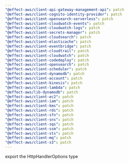 ```yaml
---
"@effect-aws/client-api-gateway-management-api": patch
"@effect-aws/client-cognito-identity-provider": patch
"@effect-aws/client-opensearch-serverless": patch
"@effect-aws/client-cloudwatch-events": patch
"@effect-aws/client-cloudwatch-logs": patch
"@effect-aws/client-secrets-manager": patch
"@effect-aws/client-cloudsearch": patch
"@effect-aws/client-elasticache": patch
"@effect-aws/client-eventbridge": patch
"@effect-aws/client-cloudtrail": patch
"@effect-aws/client-cloudwatch": patch
"@effect-aws/client-codedeploy": patch
"@effect-aws/client-opensearch": patch
"@effect-aws/client-scheduler": patch
"@effect-aws/client-dynamodb": patch
"@effect-aws/client-account": patch
"@effect-aws/client-kinesis": patch
"@effect-aws/client-lambda": patch
"@effect-aws/lib-dynamodb": patch
"@effect-aws/client-ec2": patch
"@effect-aws/client-iam": patch
"@effect-aws/client-kms": patch
"@effect-aws/client-rds": patch
"@effect-aws/client-sfn": patch
"@effect-aws/client-sns": patch
"@effect-aws/client-sqs": patch
"@effect-aws/client-ssm": patch
"@effect-aws/client-sts": patch
"@effect-aws/client-mq": patch
"@effect-aws/client-s3": patch
---
```


export the HttpHandlerOptions type
